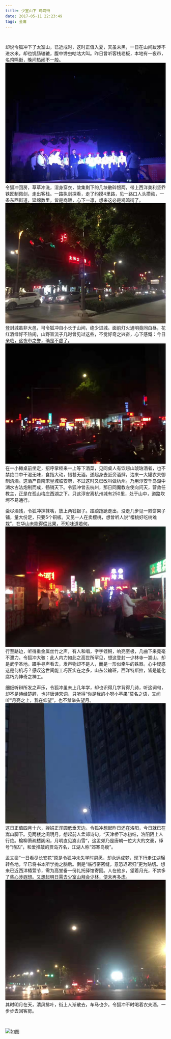 ```yaml
---
title: 少室山下 鸡鸣街
date: 2017-05-11 22:23:49
tags: 金庸
---
```


<br>

却说令狐冲下了太室山，已近戌时，这时正值入夏，天虽未黑，一日在山间跋涉不进水米，却也饥肠辘辘，腹中馋虫咕咕大叫。昨日曾听客栈老板，本地有一夜市，名鸡鸣街，晚间热闹不一般。
![如图](少室山下-鸡鸣街/1.jpeg)
令狐冲回房，草草冲洗，湿身穿衣，敛集剩下的几块散碎银两，带上西洋美利坚乔铁匠制佩剑，走出客栈。一路执剑探看，走了约摸4里路，见一路口人头攒动，一条东西街道，延绵数里，皆是商贩，心下一凛，想来这必是鸡鸣街了。
![如图](少室山下-鸡鸣街/2.jpeg)
登封城虽非大邑，可令狐冲自小长于山间，绝少进城。面前灯火通明竟同白昼，花红酒绿好不热闹，山野盲流子几时曾见过这些，不觉好奇之兴奋，心下感慨：今日亲临，这夜市之誉，确是不虚了。
![如图](少室山下-鸡鸣街/3.jpeg)
在一小摊桌前坐定，招呼掌柜来一上等下酒菜，见同桌人有饮崂山琥珀酒者，也不禁绝口中干渴无味，食指大动，惜甚无酒。遂起身去近旁酒肆，沽来一大罐农夫御制清酒。这酒产自南宋皇城临安府，不过这时又已改叫做杭州。乃用淳安千岛湖中湖水古法炮制而成，畅销天下。令狐冲曾去杭州，那日同魔教左使向问天，营救任教主，正是在孤山梅庄西湖之下。只这淳安离杭州城有250里，处于山中，道路坎坷不易通行。

羹尽酒残，令狐冲抹抹嘴，放上两钱银子。踉踉跄跄走出，没走几步见一煎饼果子铺，量大份足，只要5个铜板。又见一人在卖樱桃，想曾听人说“樱桃好吃树难栽”，在华山未能得偿此果，不知味道若何。
![如图](少室山下-鸡鸣街/4.jpeg)
行至路边，听得重金属丝竹之声，有人和唱，字字铿锵，响亮至极，几曲下来竟毫不泄力。令狐冲大骇：此人内力如此之高世所罕见，想这登封一少林寺一嵩山，却是武学圣地。蹑手寻声看去，发声物却不是人，而是一形似牵牛的铁器。心中疑惑这是何机巧？感叹这世间能工巧匠实在之多，山东公输班，西洋特斯拉，皆是能化腐朽为神奇之神工。

细细听辩所发之声乐，令狐冲虽未上几年学，却也识得几字背得几诗，听这词句，却不是诗经楚辞，也非唐诗宋词，只听得“你是我的小呀小苹果”莫名之语，又闻听“月亮之上，我在仰望”，也不禁举头望月。
![如图](少室山下-鸡鸣街/5.jpeg)
这日正值四月十六，婵娟正浑圆低垂天边。令狐冲想起昨日还在洛阳，今日就已在嵩山脚下。见两楼之间明月，想起前人孟郊诗句，“天津桥下冰初结，洛阳陌上人行绝。榆柳萧疏楼阁闲，月明直见嵩山雪”，这孟郊乃是唐朝一位大大的文豪，绰号“诗囚”，和爱推敲的贾岛齐名，江湖人称“郊寒岛瘦”。

孟文豪“一日看尽长安花”原是令狐冲未失学时夙愿，却永远成梦，现下行走江湖辗转各地，早已将书本所学抛之脑后。倒是“临行密密缝，意恐迟迟归”更为贴切。想来已近西洋椿萱节，需为高堂备一份礼托驿馆寄回。人在他乡，望着月光，不禁多了些心涉遐想。又想起明日需去少室山拜会少林，便未再多虑。
![如图](少室山下-鸡鸣街/6.jpeg)
其时明月在天，清风拂叶，街上人渐散去，车马也少。令狐冲不时喝着农夫酒，一步步去回客房。

<br>



![如图](少室山下-鸡鸣街/8.jpeg)
